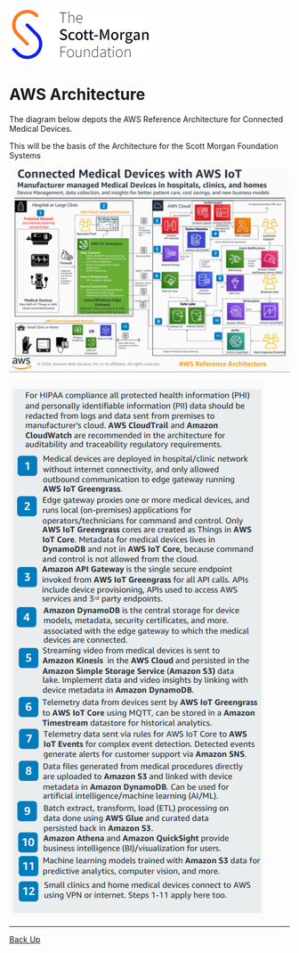 ![smf-logo](../../../images/smf-logo.png)
# AWS Architecture

The diagram below depots the AWS Reference Architecture for Connected Medical Devices.

This will be the basis of the Architecture for the Scott Morgan Foundation Systems

![AWS RA4CMD](./aws-ref-arch-connected-medical-devices.png)

![AWS RA4CMD_FLOW](./aws-ref-arch-connected-medical-devices-words.png)


<hr>

[Back Up](../readme.md)
